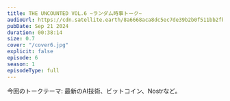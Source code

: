 ```yaml
---
title: THE UNCOUNTED VOL.6 ~ランダム時事トーク~
audioUrl: https://cdn.satellite.earth/8a6668aca8dc5ec7de39b2b0f511bb2fbb161a6841cd98fabebc002963221da6.m4a
pubDate: Sep 21 2024
duration: 00:38:14
size: 0.7
cover: "/cover6.jpg"
explicit: false
episode: 6
season: 1
episodeType: full
---
```

今回のトークテーマ: 最新のAI技術、ビットコイン、Nostrなど。
